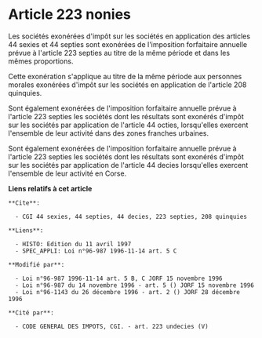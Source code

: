 # Article 223 nonies

Les sociétés exonérées d'impôt sur les sociétés en application des articles 44 sexies et 44 septies sont exonérées de
l'imposition forfaitaire annuelle prévue à l'article 223 septies au titre de la même période et dans les mêmes proportions.

Cette exonération s'applique au titre de la même période aux personnes morales exonérées d'impôt sur les sociétés en
application de l'article 208 quinquies.

Sont également exonérées de l'imposition forfaitaire annuelle prévue à l'article 223 septies les sociétés dont les résultats
sont exonérés d'impôt sur les sociétés par application de l'article 44 octies, lorsqu'elles exercent l'ensemble de leur
activité dans des zones franches urbaines.

Sont également exonérées de l'imposition forfaitaire annuelle prévue à l'article 223 septies les sociétés dont les résultats
sont exonérés d'impôt sur les sociétés par application de l'article 44 decies lorsqu'elles exercent l'ensemble de leur
activité en Corse.

**Liens relatifs à cet article**

	**Cite**:

	  - CGI 44 sexies, 44 septies, 44 decies, 223 septies, 208 quinquies

	**Liens**:

	  - HISTO: Edition du 11 avril 1997
	  - SPEC_APPLI: Loi n°96-987 1996-11-14 art. 5 C

	**Modifié par**:

	  - Loi n°96-987 1996-11-14 art. 5 B, C JORF 15 novembre 1996
	  - Loi n°96-987 du 14 novembre 1996 - art. 5 () JORF 15 novembre 1996
	  - Loi n°96-1143 du 26 décembre 1996 - art. 2 () JORF 28 décembre 1996

	**Cité par**:

	  - CODE GENERAL DES IMPOTS, CGI. - art. 223 undecies (V)
